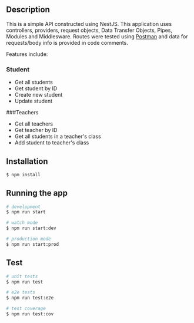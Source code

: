 ## Description

This is a simple API constructed using NestJS. This application uses controllers, providers, request objects, Data Transfer Objects, Pipes, Modules and Middlesware. Routes were tested using [Postman](https://www.postman.com/) and data for requests/body info is provided in code comments. 

Features include:
### Student
* Get all students
* Get student by ID
* Create new student
* Update student

###Teachers
* Get all teachers
* Get teacher by ID
* Get all students in a teacher's class
* Add student to teacher's class

## Installation

```bash
$ npm install
```

## Running the app

```bash
# development
$ npm run start

# watch mode
$ npm run start:dev

# production mode
$ npm run start:prod
```

## Test

```bash
# unit tests
$ npm run test

# e2e tests
$ npm run test:e2e

# test coverage
$ npm run test:cov
```
